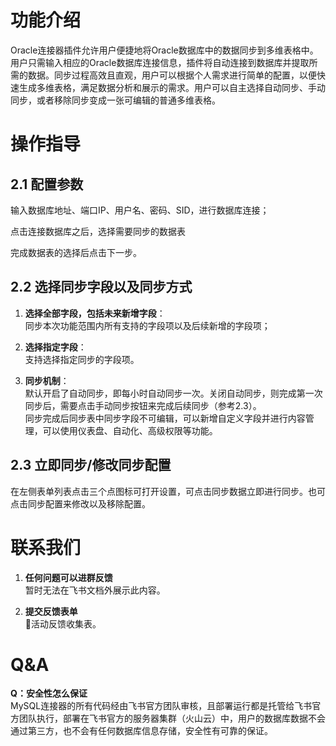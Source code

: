 # 功能介绍
Oracle连接器插件允许用户便捷地将Oracle数据库中的数据同步到多维表格中。用户只需输入相应的Oracle数据库连接信息，插件将自动连接到数据库并提取所需的数据。同步过程高效且直观，用户可以根据个人需求进行简单的配置，以便快速生成多维表格，满足数据分析和展示的需求。用户可以自主选择自动同步、手动同步，或者移除同步变成一张可编辑的普通多维表格。

# 操作指导

## 2.1 配置参数
输入数据库地址、端口IP、用户名、密码、SID，进行数据库连接；  
 
点击连接数据库之后，选择需要同步的数据表  

完成数据表的选择后点击下一步。

## 2.2 选择同步字段以及同步方式

1. **选择全部字段，包括未来新增字段**：  
   同步本次功能范围内所有支持的字段项以及后续新增的字段项；

2. **选择指定字段**：  
   支持选择指定同步的字段项。

3. **同步机制**：  
   默认开启了自动同步，即每小时自动同步一次。关闭自动同步，则完成第一次同步后，需要点击手动同步按钮来完成后续同步（参考2.3）。  
   同步完成后同步表中同步字段不可编辑，可以新增自定义字段并进行内容管理，可以使用仪表盘、自动化、高级权限等功能。

## 2.3 立即同步/修改同步配置
 
在左侧表单列表点击三个点图标可打开设置，可点击同步数据立即进行同步。也可点击同步配置来修改以及移除配置。

# 联系我们
1. **任何问题可以进群反馈**  
   暂时无法在飞书文档外展示此内容。

2. **提交反馈表单**  
   🙌活动反馈收集表。

# Q&A
**Q：安全性怎么保证**  
MySQL连接器的所有代码经由飞书官方团队审核，且部署运行都是托管给飞书官方团队执行，部署在飞书官方的服务器集群（火山云）中，用户的数据库数据不会通过第三方，也不会有任何数据库信息存储，安全性有可靠的保证。